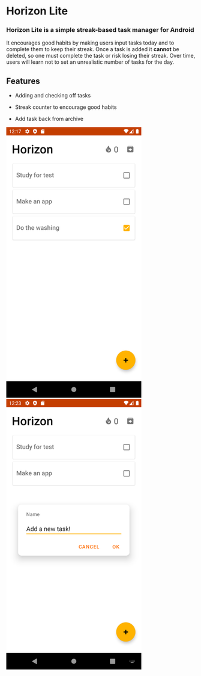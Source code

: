 # Horizon Lite 
### Horizon Lite is a simple streak-based task manager for Android
It encourages good habits by making users input tasks today and to complete them to keep their streak. Once a task is added it **cannot** be deleted, so one must complete the task or risk losing their streak. Over time, users will learn not to set an unrealistic number of tasks for the day. 

## Features
- Adding and checking off tasks

- Streak counter to encourage good habits

- Add task back from archive


<p float="left">
  <img src="readmeImages/main_activity.png"  width="360" height="720">
  <img src="readmeImages/adding.png"  width="360" height="720">
 </p>

